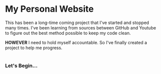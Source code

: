 # My Personal Website
This has been a long-time coming project that I've started and stopped many times.
I've been learning from sources between GitHub and Youtube to figure out the best method possible to keep my code clean.<br>

<strong>HOWEVER</strong> I need to hold myself accountable. So I've finally created a project to help me progress.<br><br>

### Let's Begin...
